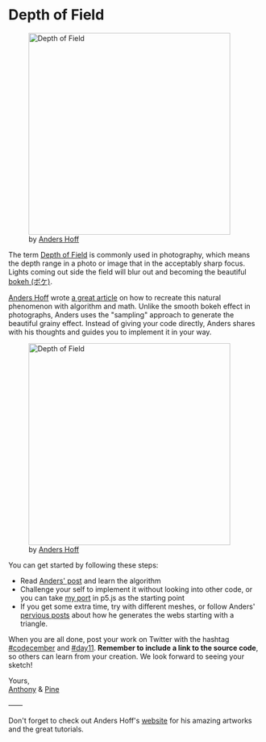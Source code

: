 # Depth of Field

<div class="horizontal-images">
  <figure>
    <img src="/assets/2020/11/depth-of-field.png" alt="Depth of Field" style="width:400px">
    <figcaption>by <a href="https://inconvergent.net/">Anders Hoff</a></figcaption>
  </figure>
</div>

The term [Depth of Field](https://en.wikipedia.org/wiki/Depth_of_field) is commonly used in photography, which means the depth range in a photo or image that in the acceptably sharp focus. Lights coming out side the field will blur out and becoming the beautiful [bokeh (ボケ)](https://en.wikipedia.org/wiki/Bokeh).

[Anders Hoff](https://inconvergent.net/) wrote [a great article](https://inconvergent.net/2019/depth-of-field/) on how to recreate this natural phenomenon with algorithm and math. Unlike the smooth bokeh effect in photographs, Anders uses the "sampling" approach to generate the beautiful grainy effect. Instead of giving your code directly, Anders shares with his thoughts and guides you to implement it in your way.

<div class="horizontal-images">
  <figure>
    <img src="/assets/2020/11/depth-of-field-2.png" alt="Depth of Field" style="width:400px">
    <figcaption>by <a href="https://inconvergent.net/">Anders Hoff</a></figcaption>
  </figure>
</div>

You can get started by following these steps:

- Read [Anders' post](https://inconvergent.net/2019/depth-of-field/) and learn the algorithm
- Challenge your self to implement it without looking into other code, or you can take [my port](https://editor.p5js.org/antfu/sketches/5ZumvQKDK) in p5.js as the starting point
- If you get some extra time, try with different meshes, or follow Anders' [pervious posts](https://inconvergent.net/2019/a-tangle-of-webs/) about how he generates the webs starting with a triangle.

When you are all done, post your work on Twitter with the hashtag [#codecember](https://twitter.com/hashtag/codecember) and [#day11](https://twitter.com/hashtag/day11). **Remember to include a link to the source code**, so others can learn from your creation. We look forward to seeing your sketch!

Yours, <br>
[Anthony](https://twitter.com/antfu7) & [Pine](https://twitter.com/octref)

——

Don't forget to check out Anders Hoff's [website](https://inconvergent.net/) for his amazing artworks and the great tutorials.
